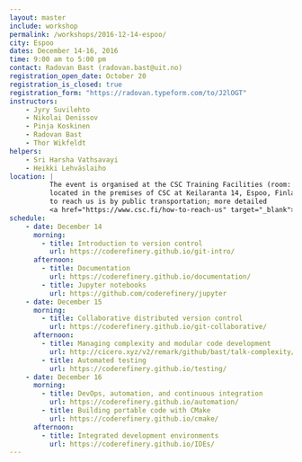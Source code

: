 ```yaml
---
layout: master
include: workshop
permalink: /workshops/2016-12-14-espoo/
city: Espoo
dates: December 14-16, 2016
time: 9:00 am to 5:00 pm
contact: Radovan Bast (radovan.bast@uit.no)
registration_open_date: October 20
registration_is_closed: true
registration_form: "https://radovan.typeform.com/to/J2lOGT"
instructors:
    - Jyry Suvilehto
    - Nikolai Denissov
    - Pinja Koskinen
    - Radovan Bast
    - Thor Wikfeldt
helpers:
    - Sri Harsha Vathsavayi
    - Heikki Lehväslaiho
location: |
          The event is organised at the CSC Training Facilities (room: Dogmi)
          located in the premises of CSC at Keilaranta 14, Espoo, Finland. The best way
          to reach us is by public transportation; more detailed
          <a href="https://www.csc.fi/how-to-reach-us" target="_blank">travel tips</a> are available.
schedule:
    - date: December 14
      morning:
        - title: Introduction to version control
          url: https://coderefinery.github.io/git-intro/
      afternoon:
        - title: Documentation
          url: https://coderefinery.github.io/documentation/
        - title: Jupyter notebooks
          url: https://github.com/coderefinery/jupyter
    - date: December 15
      morning:
        - title: Collaborative distributed version control
          url: https://coderefinery.github.io/git-collaborative/
      afternoon:
        - title: Managing complexity and modular code development
          url: http://cicero.xyz/v2/remark/github/bast/talk-complexity/master/talk.md/
        - title: Automated testing
          url: https://coderefinery.github.io/testing/
    - date: December 16
      morning:
        - title: DevOps, automation, and continuous integration
          url: https://coderefinery.github.io/automation/
        - title: Building portable code with CMake
          url: https://coderefinery.github.io/cmake/
      afternoon:
        - title: Integrated development environments
          url: https://coderefinery.github.io/IDEs/
---
```

